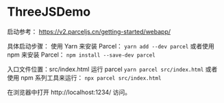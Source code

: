 # ThreeJSDemo

启动参考： https://v2.parceljs.cn/getting-started/webapp/

具体启动步骤：
使用 Yarn 来安装 Parcel：
`yarn add --dev parcel`
或者使用 npm 来安装 Parcel：
`npm install --save-dev parcel`

入口文件位置：src/index.html
运行 parcel
`yarn parcel src/index.html`
或者使用 npm 系列工具来运行：
`npx parcel src/index.html`

在浏览器中打开 http://localhost:1234/ 访问。
